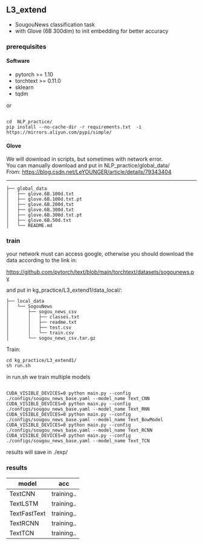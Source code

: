 ## L3_extend


- SougouNews classification task
- with Glove (6B 300dim) to init embedding for better accuracy

 ### prerequisites

#### Software

- pytorch >= 1.10
- torchtext >= 0.11.0
- sklearn
- tqdm

or

```

cd  NLP_practice/
pip install --no-cache-dir -r requirements.txt  -i https://mirrors.aliyun.com/pypi/simple/

```

#### Glove
We will download in scripts, but sometimes with network error. <br/>
You can manually download and put in NLP_practice/global_data/ <br/>
From: https://blog.csdn.net/LeYOUNGER/article/details/79343404

---
```
├── global_data
│   ├── glove.6B.100d.txt
│   ├── glove.6B.100d.txt.pt
│   ├── glove.6B.200d.txt
│   ├── glove.6B.300d.txt
│   ├── glove.6B.300d.txt.pt
│   ├── glove.6B.50d.txt
│   └── README.md
```

### train

your network must can access google, otherwise you should download the 
data according to the link in: <br/>

https://github.com/pytorch/text/blob/main/torchtext/datasets/sogounews.py

and put in kg_practice/L3_extend1/data_local/:
```
├── local_data
│   └── SogouNews
│       ├── sogou_news_csv
│       │   ├── classes.txt
│       │   ├── readme.txt
│       │   ├── test.csv
│       │   └── train.csv
│       └── sogou_news_csv.tar.gz
```


Train:

```
cd kg_practice/L3_extend1/
sh run.sh

```

in run.sh  we train multiple models <br/>
```

CUDA_VISIBLE_DEVICES=0 python main.py --config ./configs/sougou_news_base.yaml --model_name Text_CNN
CUDA_VISIBLE_DEVICES=0 python main.py --config ./configs/sougou_news_base.yaml --model_name Text_RNN
CUDA_VISIBLE_DEVICES=0 python main.py --config ./configs/sougou_news_base.yaml --model_name Text_BowModel
CUDA_VISIBLE_DEVICES=0 python main.py --config ./configs/sougou_news_base.yaml --model_name Text_RCNN
CUDA_VISIBLE_DEVICES=0 python main.py --config ./configs/sougou_news_base.yaml --model_name Text_TCN
```
results will save in ./exp/


### results
model| acc
|---|:---:
TextCNN| training..
TextLSTM|  training..
TextFastText| training..
TextRCNN| training..
TextTCN| training..



